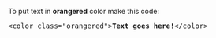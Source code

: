 To put text in <b>orangered</b> color make this code:
<pre>&lt;color class="orangered"&gt;<b>Text goes here!</b>&lt;/color&gt;</pre>
